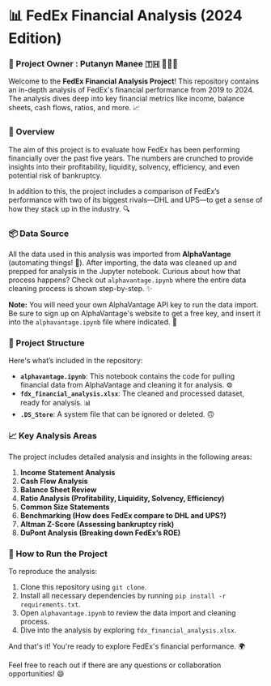 # 📊 FedEx Financial Analysis (2024 Edition)

### 👤 Project Owner : Putanyn Manee 🇹🇭 🙇🏻‍♂️

Welcome to the **FedEx Financial Analysis Project**! This repository contains an in-depth analysis of FedEx's financial performance from 2019 to 2024. The analysis dives deep into key financial metrics like income, balance sheets, cash flows, ratios, and more. 📈

### 📝 Overview

The aim of this project is to evaluate how FedEx has been performing financially over the past five years. The numbers are crunched to provide insights into their profitability, liquidity, solvency, efficiency, and even potential risk of bankruptcy.

In addition to this, the project includes a comparison of FedEx’s performance with two of its biggest rivals—DHL and UPS—to get a sense of how they stack up in the industry. 🔍

### 📦 Data Source

All the data used in this analysis was imported from **AlphaVantage** (automating things! 🚀). After importing, the data was cleaned up and prepped for analysis in the Jupyter notebook. Curious about how that process happens? Check out `alphavantage.ipynb` where the entire data cleaning process is shown step-by-step. ✨

**Note:** You will need your own AlphaVantage API key to run the data import. Be sure to sign up on AlphaVantage's website to get a free key, and insert it into the `alphavantage.ipynb` file where indicated. 🔑

### 🔧 Project Structure

Here's what’s included in the repository:

- **`alphavantage.ipynb`**: This notebook contains the code for pulling financial data from AlphaVantage and cleaning it for analysis. ⚙️
- **`fdx_financial_analysis.xlsx`**: The cleaned and processed dataset, ready for analysis. 📊
- **`.DS_Store`**: A system file that can be ignored or deleted. 🙃

### 📈 Key Analysis Areas

The project includes detailed analysis and insights in the following areas:

1. **Income Statement Analysis**
2. **Cash Flow Analysis**
3. **Balance Sheet Review**
4. **Ratio Analysis (Profitability, Liquidity, Solvency, Efficiency)**
5. **Common Size Statements**
6. **Benchmarking (How does FedEx compare to DHL and UPS?)**
7. **Altman Z-Score (Assessing bankruptcy risk)**
8. **DuPont Analysis (Breaking down FedEx’s ROE)**

### 🚀 How to Run the Project

To reproduce the analysis:

1. Clone this repository using `git clone`.
2. Install all necessary dependencies by running `pip install -r requirements.txt`.
3. Open `alphavantage.ipynb` to review the data import and cleaning process.
4. Dive into the analysis by exploring `fdx_financial_analysis.xlsx`.

And that's it! You're ready to explore FedEx's financial performance. 🌍


Feel free to reach out if there are any questions or collaboration opportunities! 😄
